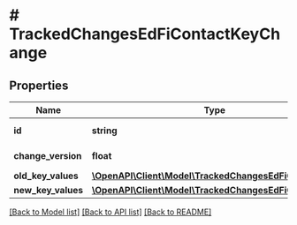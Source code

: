 # # TrackedChangesEdFiContactKeyChange

## Properties

Name | Type | Description | Notes
------------ | ------------- | ------------- | -------------
**id** | **string** | Resource identifier | [optional]
**change_version** | **float** | Change version | [optional]
**old_key_values** | [**\OpenAPI\Client\Model\TrackedChangesEdFiContactKey**](TrackedChangesEdFiContactKey.md) |  | [optional]
**new_key_values** | [**\OpenAPI\Client\Model\TrackedChangesEdFiContactKey**](TrackedChangesEdFiContactKey.md) |  | [optional]

[[Back to Model list]](../../README.md#models) [[Back to API list]](../../README.md#endpoints) [[Back to README]](../../README.md)
